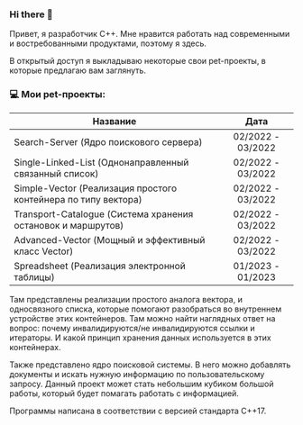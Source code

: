 ### Hi there 👋
Привет, я разработчик С++. Мне нравится работать над современными и востребованными продуктами, поэтому я здесь. 

В открытый доступ я выкладываю некоторые свои pet-проекты, в которые предлагаю вам заглянуть.

### 💻 Мои pet-проекты:

| Название                                                        | Дата              |
| ----------------------------------------------------------------| :---------------: |
| Search-Server (Ядро поискового сервера)                         | 02/2022 - 03/2022 |
| Single-Linked-List (Однонаправленный связанный список)          | 02/2022 - 03/2022 |
| Simple-Vector (Реализация простого контейнера по типу вектора)  | 02/2022 - 03/2022 |
| Transport-Catalogue (Система хранения остановок и маршрутов)    | 02/2022 - 03/2022 |
| Advanced-Vector (Мощный и эффективный класс Vector)             | 02/2022 - 03/2022 |
| Spreadsheet (Реализация электронной таблицы)                    | 01/2023 - 01/2023 |


Там представлены реализации простого аналога вектора, и односвязного списка, которые помогают разобраться во внутреннем устройстве этих контейнеров. Там можно найти наглядных ответ на вопрос: почему инвалидируются/не инвалидируются ссылки и итераторы. И какой принцип хранения данных используется в этих контейнерах.

Также представлено ядро поисковой системы. В него можно добавлять документы и искать нужную информацию по пользовательскому запросу. Данный проект может стать небольшим кубиком большой работы, который будет помагать работать с информацией. 

Программы написана в соответствии с версией стандарта C++17.



